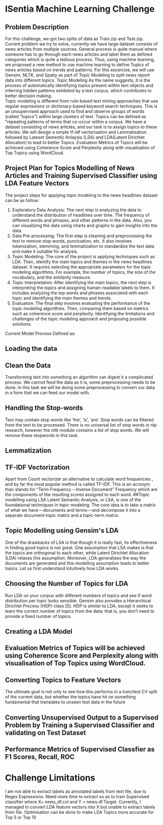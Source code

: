 # ISentia Machine Learning Challenge

## Problem Description

For this challenge, we got two splits of data as Train.zip and Test.zip. Current problem we try to solve, currently we have large dataset consists of news articles from mutliple sources. General process is quite manual where someone has to go through each news articles and label them as defined categories which is quite a tedious process.
Thus, using machine learning, we proposed a new method to use machine learning to define Topics of news articles based on trends and patterns. For this excercise, we will use Gensim, NLTK, and Spatiy as part of Topic Modeling to split news report data into different topics.
Topic Modeling As the name suggests, it is the process of automatically identifying topics present within text objects and inferring hidden patterns exhibited by a text corpus, which contributes to better decision making.  
Topic modeling is different from rule-based text mining approaches that use regular expressions or dictionary-based keyword search techniques. This is an unsupervised approach used to find and observe groups of words (called "topics") within large clusters of text. 
Topics can be defined as "repeating patterns of  terms that co-occur within a corpus.
We have a dataset consisting of news articles, and our task is to assign topics to these articles. We will design a simple tf-idf vectorisation and Lemmatisation followed by Latesnt Sementic Anlaysis (LSA) and LDA(Latent Dirichlet Allocation) to lead to better Topics. 
Evaluation Metrics of Topics will be achieved using Coherence Score and Perplexity along with visualisation of Top Topics using WordCloud.

## Project Plan for Topics Modelling of News Articles and Training Supervised Classifier using LDA Feature Vectors

The project steps for applying topic modeling to the news headlines dataset can be as follow:

1. Exploratory Data Analysis: The next step is analyzing the data to understand the distribution of headlines over time. The frequency of different words and phrases, and other patterns in the data. Also, you can visualizing the data using charts and graphs to gain insights into the data.
2. Data Pre-processing: The first step is cleaning and preprocessing the text to remove stop words, punctuation, etc. It also involves tokenization, stemming, and lemmatization to standardize the text data and make it suitable for analysis.
3. Topic Modeling: The core of the project is applying techniques such as LDA. Then, identify the main topics and themes in the news headlines dataset. It requires selecting the appropriate parameters for the topic modeling algorithms. For example, the number of topics, the size of the vocabulary, and the similarity measure.
4. Topic Interpretation: After identifying the main topics, the next step is interpreting the topics and assigning human-readable labels to them. It includes analyzing the top words and phrases associated with each topic and identifying the main themes and trends.
5. Evaluation: The final step involves evaluating the performance of the topic modeling algorithms. Then, comparing them based on metrics such as coherence score and perplexity. Identifying the limitations and challenges of the topic modeling approach and proposing possible solutions.

Current Model Process Defined as:

## Loading the data
## Clean the Data
Transforming text into something an algorithm can digest it a complicated process. We cannot feed the data as it is, some preprocessing needs to be done. In this task we will be doing some preprocessing to convert our data in a form that we can feed our model with.
## Handling the Stop-words
Text may contain stop words like ‘the’, ‘is’, ‘are’. Stop words can be filtered from the text to be processed. There is no universal list of stop words in nlp research, however the nltk module contains a list of stop words. We will remove these stopwords in this task.
## Lemmatization
## TF-IDF Vectorization
Apart from Count vectorizer an alternative to calculate word frequencies , and by far the most popular method is called TF-IDF. This is an acronym than stands for “Term Frequency – Inverse Document” Frequency which are the components of the resulting scores assigned to each word.
##Topic modelling using LSA
Latent Semantic Analysis, or LSA, is one of the foundational techniques in topic modeling. The core idea is to take a matrix of what we have — documents and terms — and decompose it into a separate document-topic matrix and a topic-term matrix.
## Topic Modelling using Gensim's LDA
One of the drawbacks of LSA is that though it is really fast, its effectiveness in finding good topics is not great. One assumption that LSA makes is that the topics are orthogonal to each other, while Latent Dirichlet Allocation (LDA) relaxes this assumption. Moreover, LDA generalizes the way the documents are generated and this modelling assumption leads to better topics. Let us first understand intuitively how LDA works.
## Choosing the Number of Topics for LDA
Run LDA on your corpus with different numbers of topics and see if word distribution per topic looks sensible. Gensim also provides a Hierarchical Dirichlet Process (HDP) class [5]. HDP is similar to LDA, except it seeks to learn the correct number of topics from the data; that is, you don’t need to provide a fixed number of topics. 
## Creating a LDA Model
## Evaluation Metrics of Topics will be achieved using Coherence Score and Perplexity along with visualisation of Top Topics using WordCloud.
## Converting Topics to Feature Vectors
The ultimate goal is not only to see how this performs in a train/test CV split of the current data, but whether the topics have hit on something fundamental that translates to unseen test data in the future
## Converting Unsupervised Output to a Supervised Problem by Training a Supervised Classifier and validating on Test Dataset
## Performance Metrics of Supervised Classfier as F1 Scores, Recall, ROC 

# Challenge Limitations
I am not able to extract labels as annotated labels from text file, due to Regex Expressions. Need more time to extract so as to train Supervised classifier where X= news_df.col and Y = news.df.Target. Currently, I managed to convert LDA feature vectors into X but unable to extract labels from file.
Optimisation can be done to make LDA Topics more accurate for Top 5 or Top 10






















